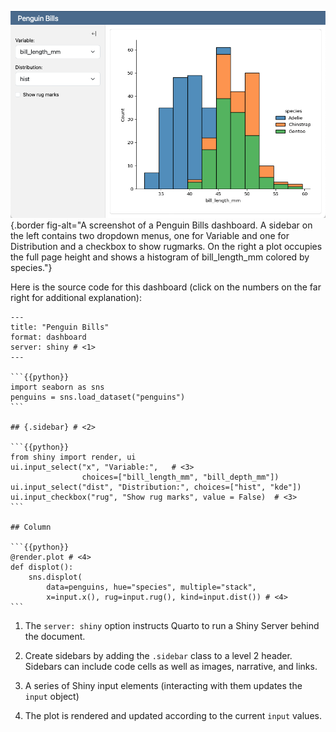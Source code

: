 
![](/docs/dashboards/images/shiny-simple.png){.border fig-alt="A screenshot of a Penguin Bills dashboard. A sidebar on the left contains two dropdown menus, one for Variable and one for Distribution and a checkbox to show rugmarks. On the right a plot occupies the full page height and shows a histogram of bill_length_mm colored by species."}

Here is the source code for this dashboard (click on the numbers on the far right for additional explanation):

````{.python .pymd}
---
title: "Penguin Bills"
format: dashboard
server: shiny # <1>
---

```{{python}}
import seaborn as sns
penguins = sns.load_dataset("penguins")
```

## {.sidebar} # <2>

```{{python}}
from shiny import render, ui
ui.input_select("x", "Variable:",   # <3>
                choices=["bill_length_mm", "bill_depth_mm"])
ui.input_select("dist", "Distribution:", choices=["hist", "kde"])
ui.input_checkbox("rug", "Show rug marks", value = False)  # <3>
```

## Column

```{{python}}
@render.plot # <4>
def displot():
    sns.displot(
        data=penguins, hue="species", multiple="stack",
        x=input.x(), rug=input.rug(), kind=input.dist()) # <4>
```

````

1.  The `server: shiny` option instructs Quarto to run a Shiny Server behind the document.

2.  Create sidebars by adding the `.sidebar` class to a level 2 header. Sidebars can include code cells as well as images, narrative, and links.

3.  A series of Shiny input elements (interacting with them updates the `input` object)

4.  The plot is rendered and updated according to the current `input` values.


